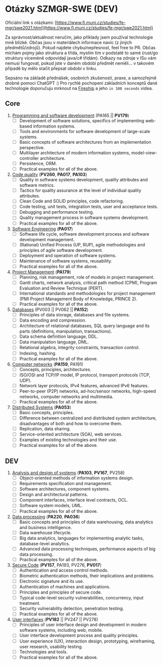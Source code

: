 # Otázky SZMGR-SWE (DEV)

Oficiální link s otázkami: [https://www.fi.muni.cz/studies/fe-mgr/swe2021.html](https://www.fi.muni.cz/studies/fe-mgr/swe2021.html)

Za správnost/aktuálnost neručím, jako příklady jsem používal technologie mně blízké. Občas jsou v materiálech informace navíc (z jiných předmětů/zdrojů). Pokud najdete chybu/nepřesnost, feel free to PR. Občas míchám pojmy jako struktura a třída, myslím tím v podstatě to samé (rust/go struktury víceméně odpovídají java/c# třídám). Odkazy na zdroje v ISu vám nemusí fungovat, pokud jste v daném období předmět neměli... v takovém případě by mělo stačit přepsat období v linku.

Sepsáno na základě přednášek, osobních zkušeností, praxe, a samozřejmě drobné pomoci ChatGPT :) Pro rychlé pochopení základních konceptů dané technologie doporučuju mrknout na [Fireship](https://www.youtube.com/@Fireship) a jeho `in 100 seconds` videa.

## Core

1. [Programming and software development](./1_programovani_a_softwarovy_vyvoj.md) (PA165 || **PV179**)
    - [ ] Development of software solutions, specifics of implementing web-based information systems.
    - [ ] Tools and environments for software development of large-scale systems.
    - [ ] Basic concepts of software architectures from an implementation perspective.
    - [ ] Multilayer architecture of modern information systems, model-view-controller architecture.
    - [ ] Persistence, ORM.
    - [ ] Practical examples for all of the above.
2. [Code quality](./2_kvalita_kodu.md) (**PV260**, **PA017**, **PA103**)
   - [ ] Quality in software systems development, quality attributes and software metrics.
   - [ ] Tactics for quality assurance at the level of individual quality attributes.
   - [ ] Clean Code and SOLID principles, code refactoring.
   - [ ] Code testing, unit tests, integration tests, user and acceptance tests.
   - [ ] Debugging and performance testing.
   - [ ] Quality management process in software systems development.
   - [ ] Practical examples for all of the above.
3. [Software Engineering](./3_softwarove_inzenyrstvi.md) (**PA017**)
   - [ ] Software life cycle, software development process and software development management.
   - [ ] (Rational) Unified Process (UP, RUP), agile methodologies and principles of agile software development.
   - [ ] Deployment and operation of software systems.
   - [ ] Maintenance of software systems, reusability.
   - [ ] Practical examples for all of the above.
4. [Project Management](./4_projektove_rizeni.md) (**PA179**)
   - [ ] Planning, risk management, role of models in project management.
   - [ ] Gantt charts, network analysis, critical path method (CPM), Program Evaluation and Review Technique (PERT).
   - [ ] International standards and methodologies for project management (PMI Project Management Body of Knowledge, PRINCE 2).
   - [ ] Practical examples for all of the above.
5. [Databases](./5_databaze.md) (PV003 || PV062 || **PA152**)
   - [ ] Principles of data storage, databases and file systems.
   - [ ] Data encoding and compression.
   - [ ] Architecture of relational databases, SQL query language and its parts (definitions, manipulation, transactions).
   - [ ] Data schema definition language, DDL.
   - [ ] Data manipulation language, DML.
   - [ ] Relational algebra, integrity constraints, transaction control.
   - [ ] Indexing, hashing.
   - [ ] Practical examples for all of the above.
6. [Computer networks](./6_pocitacove_site.md) (**PA159**, PA191)
   - [ ] Concepts, principles, architectures.
   - [ ] ISO/OSI and TCP/IP model, IP protocol, transport protocols (TCP, UDP).
   - [ ] Network layer protocols, IPv4 features, advanced IPv6 features.
   - [ ] Peer-to-peer (P2P) networks, ad-hoc/sensor networks, high-speed networks, computer networks and multimedia.
   - [ ] Practical examples for all of the above.
7. [Distributed Systems](./7_distribuovane_systemy.md) (**PA053**)
   - [ ] Basic concepts, principles.
   - [ ] Difference between centralized and distributed system architecture, disadvantages of both and how to overcome them.
   - [ ] Replication, data sharing.
   - [ ] Service-oriented architecture (SOA), web services.
   - [ ] Examples of existing technologies and their use.
   - [ ] Practical examples for all of the above.

## DEV

1. [Analysis and design of systems](./dev_1_analyza_a_navrh.md) (**PA103**, **PV167**, PV258)
   - [ ] Object-oriented methods of information systems design.
   - [ ] Requirements specification and management.
   - [ ] Software architectures, component systems.
   - [ ] Design and architectural patterns.
   - [ ] Component interfaces, interface level contracts, OCL.
   - [ ] Software system models, UML.
   - [ ] Practical examples for all of the above.
2. [Data processing](./dev_2_zpracovani_dat.md) (**PA220**, **PA036**)
   - [ ] Basic concepts and principles of data warehousing, data analytics and business intelligence.
   - [ ] Data warehouse lifecycle.
   - [ ] Big data analytics, languages for implementing analytic tasks, database-level analytics.
   - [ ] Advanced data processing techniques, performance aspects of big data processing.
   - [ ] Practical examples for all of the above.
3. [Secure Code](./dev_3_bezpecny_kod.md) (**PV157**, PA193, PV276, **PV017**)
   - [ ] Authentication and access control methods.
   - [ ] Biometric authentication methods, their implications and problems.
   - [ ] Electronic signature and its use.
   - [ ] Authentication of machines and applications.
   - [ ] Principles and principles of secure code.
   - [ ] Typical code-level security vulnerabilities, concurrency, input treatment.
   - [ ] Security vulnerability detection, penetration testing.
   - [ ] Practical examples for all of the above.
4. [User interfaces](./dev_4_uzivatelska_rozhrani.md) (**PV182** || PV247 || PV278)
   - [ ] Principles of user interface design and development in modern software systems, including web, mobile.
   - [ ] User interface development process and quality principles.
   - [ ] User experience (UX), interaction design, prototyping, wireframing, user research, usability testing.
   - [ ] Technologies and tools.
   - [ ] Practical examples for all of the above.
